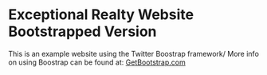# Exceptional Realty Website Bootstrapped Version

This is an example website using the Twitter Boostrap framework/
More info on using Boostrap can be found at:
[GetBootstrap.com](http;//getboostrap.com)
